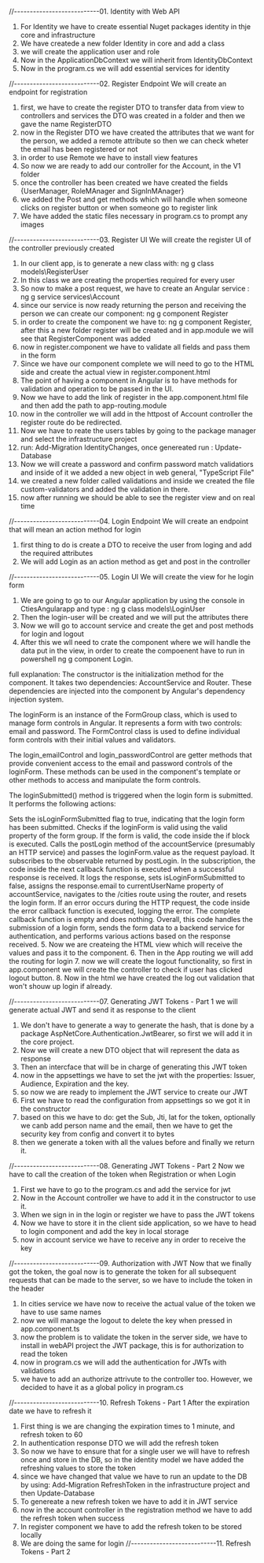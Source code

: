//---------------------------01. Identity with Web API
1. For Identity we have to create essential Nuget packages identity in thje core and infrastructure
2. We have createde a new folder Identity in core and add a class  
3. we will create the application user and role
4. Now in the ApplicationDbContext we will inherit from IdentityDbContext
5. Now in the program.cs we will add essential services for identity

//---------------------------02. Register Endpoint
We will create an endpoint for registration
1. first, we have to create the register DTO to transfer data from view to controllers and services the DTO was created in a folder and then we gave the name RegisterDTO
2. now in the Register DTO we have created the attributes that we want for the person, we added a remote attribute so then we can check wheter the email has been registered or not
3. in order to use Remote we have to install view features
4. So now we are ready to add our controller for the Account, in the V1 folder
5. once the controller has been created we have created the fields {UserManager, RoleMAnager and SignInMAnager}
6. we added the Post and get methods which will handle when someone clicks on register button or when someone go to register link
7. We have added the static files necessary in program.cs to prompt any images

//---------------------------03. Register UI
We will create the register UI of the controller previously created
1. In our client app, is to generate a new class with: ng g class models\RegisterUser
2. In this class we are creating the properties required for every user
3. So now to make a post request, we have to create an Angular service : ng g service services\Account
4. since our service is now ready returning the person and receiving the person we can create our component: ng g component Register
5. in order to create the component we have to: ng g component Register, after this a new folder register will be created and in app.module we will see that RegisterComponent was added
6. now in register.component we have to validate all fields and pass them in the form
7. Since we have our component complete we will need to go to the HTML side and create the actual view in register.component.html
8. The point of having a component in Angular is to have methods for validation and operation to be passed in the UI.
9. Now we have to add the link of register in the app.component.html file and then add the path to app-routing.module
10. now in the controller we will add in the httpost of Account controller the register route do be redirected.
11. Now we have to reate the users tables by going to the package manager and select the infrastructure project
12. run: Add-Migration IdentityChanges, once genereated run : Update-Database
13. Now we will create a password and confirm password match validatiors and inside of it we added a new object in web general, "TypeScript File"
14. we created a new folder called validations and inside we created the file custom-validators and added the validation in there.
15. now after running we should be able to see the register view and on real time 

//---------------------------04. Login Endpoint
We will create an endpoint that will mean an action method for login
1. first thing to do is create a DTO to receive the user from loging and add the required attributes
2. We will add Login as an action method as get and post in the controller

//---------------------------05. Login UI
We will create the view for he login form
1. We are going to go to our Angular application by using the console in CtiesAngularapp and type : ng g class models\LoginUser
2. Then the login-user will be created and we will put the attributes there
3. Now we will go to account service and create the get and post methods for login and logout
4. After this we wll need to crate the component where we will handle the data put in the view, in order to create the compoenent have to run in powershell ng g component Login.

full explanation: 
The constructor is the initialization method for the component. It takes two dependencies: AccountService and Router. These dependencies are injected into the component by Angular's dependency injection system.

The loginForm is an instance of the FormGroup class, which is used to manage form controls in Angular. It represents a form with two controls: email and password. The FormControl class is used to define individual form controls with their initial values and validators.

The login_emailControl and login_passwordControl are getter methods that provide convenient access to the email and password controls of the loginForm. These methods can be used in the component's template or other methods to access and manipulate the form controls.

The loginSubmitted() method is triggered when the login form is submitted. It performs the following actions:

Sets the isLoginFormSubmitted flag to true, indicating that the login form has been submitted.
Checks if the loginForm is valid using the valid property of the form group. If the form is valid, the code inside the if block is executed.
Calls the postLogin method of the accountService (presumably an HTTP service) and passes the loginForm.value as the request payload. It subscribes to the observable returned by postLogin.
In the subscription, the code inside the next callback function is executed when a successful response is received. It logs the response, sets isLoginFormSubmitted to false, assigns the response.email to currentUserName property of accountService, navigates to the /cities route using the router, and resets the login form.
If an error occurs during the HTTP request, the code inside the error callback function is executed, logging the error.
The complete callback function is empty and does nothing.
Overall, this code handles the submission of a login form, sends the form data to a backend service for authentication, and performs various actions based on the response received.
5. Now we are createing the HTML view which will receive the values and pass it to the component.
6. Then in the App routing we will add the routing for login
7. now we will create the logout functionality, so first in app.component we will create the controller to check if user has clicked logout button.
8. Now in the html we have created the log out validation that won't shouw up login if already.

//---------------------------07. Generating JWT Tokens - Part 1
we will generate actual JWT and send it as response to the client
1. We don't have to generate a way to generate the hash, that is done by a package AspNetCore.Authentication.JwtBearer, so first we will add it in the core project.
2. Now we will create a new DTO object that will represent the data as response
3. Then an intercface that will be in charge of generating this JWT token
4. now in the appsettings we have to set the jwt with the properties: Issuer, Audience, Expiration and the key.
5. so now we are ready to implement the JWT service to create our JWT
6. First we have to read the configuration from appsettings so we got it in the constructor
7. based on this we have to do: get the Sub, Jti, Iat for the token, optionally we canb add person name and the email, then we have to get the security key from config and convert it to bytes
8. then we generate a token with all the values before and finally we return it.

//---------------------------08. Generating JWT Tokens - Part 2
Now we have to call the creation of the token when Registration or when Login
1. First we have to go to the program.cs and add the service for jwt
2. Now in the Account controller we have to add it in the constructor to use it.
3. When we sign in in the login or register we have to pass the JWT tokens
4. Now we have to store it in the client side application, so we have to head to login component and add the key in local storage
5. now in account service we have to receive any in order to receive the key

//---------------------------09. Authorization with JWT
Now that we finally got the token, the goal now is to generate the token for all subsequent requests that can be made to the server, so we have to include the token in the header
1. In cities service we have now to receive the actual value of the token we have to use same names
2. now we will manage the logout to delete the key when pressed in app.component.ts
3. now the problem is to validate the token in the server side, we have to install in webAPI project the JWT package, this is for authorization to read the token
4. now in program.cs we will add the authentication for JWTs with validations
5. we have to add an authorize attrivute to the controller too. However, we decided to have it as a global policy in program.cs

//---------------------------10. Refresh Tokens - Part 1
After the expiration date we have to refresh it
1. First thing is we are changing the expiration times to 1 minute, and refresh token to 60
2. In authentication response DTO we will add the refresh token
3. So now we have to ensure that for a single user we will have to refresh once and store in the DB, so in the identity model we have added the refreshing values to store the token
4. since we have changed that value we have to run an update to the DB by using: Add-Migration RefreshToken in the infrastructure project and then Update-Database
5. To genereate a new refresh token we have to add it in JWT service
6. now in the account controller in the registration method we have to add the refresh token when success
7. In register component we have to add the refresh token to be stored locally
8. We are doing the same for login
//---------------------------11. Refresh Tokens - Part 2



